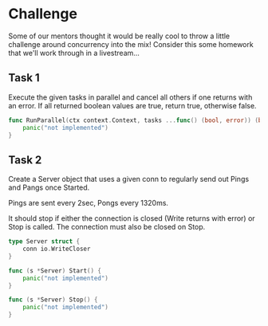 # Challenge

Some of our mentors thought it would be really cool to throw a little challenge around concurrency into the mix!  Consider this some homework that we'll work through in a livestream...

## Task 1

Execute the given tasks in parallel and cancel all others if one returns with an error. If all returned boolean values are true, return true, otherwise false.

```go
func RunParallel(ctx context.Context, tasks ...func() (bool, error)) (bool, error) {
    panic("not implemented")
} 
```

## Task 2

Create a Server object that uses a given conn to regularly send out Pings and Pangs once Started.

Pings are sent every 2sec, Pongs every 1320ms.

It should stop if either the connection is closed (Write returns with error) or Stop is called. The connection must also be closed on Stop.

```go
type Server struct {
    conn io.WriteCloser
}

func (s *Server) Start() {
    panic("not implemented")
}

func (s *Server) Stop() {
    panic("not implemented")
}
```
